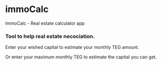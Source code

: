 # immoCalc
ImmoCalc - Real estate calculator app

### Tool to help real estate necociation.

Enter your wished capital to estimate your monthly TEG amount.

Or enter your maximum monthly TEG to estimate the capital you can get.
